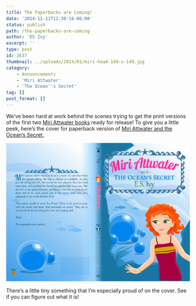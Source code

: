 ```yaml
---
title: The Paperbacks are Coming!
date: '2014-11-11T11:30:16-06:00'
status: publish
path: /the-paperbacks-are-coming
author: 'ES Ivy'
excerpt: ''
type: post
id: 2637
thumbnail: ../uploads/2014/01/miri-head-149-x-149.jpg
category:
    - Announcements
    - 'Miri Attwater'
    - 'The Ocean''s Secret'
tag: []
post_format: []
---
```

We’ve been hard at work behind the scenes trying to get the print versions of the first two [Miri Attwater books](http://192.168.1.34:4945/?p=90) ready for release! To give you a little peek, here’s the cover for paperback version of [Miri Attwater and the Ocean’s Secret.](http://192.168.1.34:4945/?p=126)

![Miri Attwater and the Ocean's Secret Paperback cover](../uploads/2014/11/miri_ocean_CreateSpace_cover600x450.jpg)

There’s a little tiny something that I’m especially proud of on the cover. See if you can figure out what it is!